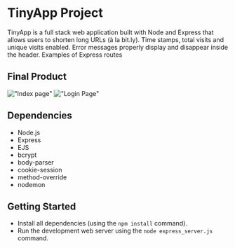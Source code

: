 # TinyApp Project

TinyApp is a full stack web application built with Node and Express that allows users to shorten long URLs (à la bit.ly).
Time stamps, total visits and unique visits enabled.
Error messages properly display and disappear inside the header.
Examples of Express routes

## Final Product

!["Index page"](https://github.com/hollowic/TinyApp/blob/master/ss/Screen%20Shot%202019-12-12%20at%209.43.06%20AM.png?raw=true)
!["Login Page"](https://github.com/hollowic/TinyApp/blob/master/ss/Screen%20Shot%202019-12-12%20at%209.43.28%20AM.png?raw=true)

## Dependencies

- Node.js
- Express
- EJS
- bcrypt
- body-parser
- cookie-session
- method-override
- nodemon

## Getting Started

- Install all dependencies (using the `npm install` command).
- Run the development web server using the `node express_server.js` command.
